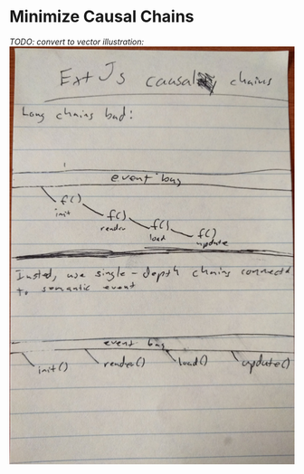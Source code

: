 # Minimize Causal Chains
*TODO: convert to vector illustration:*
![Sketched illustration of causal chain](causal-chain-sketch.jpg)

